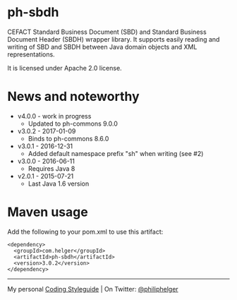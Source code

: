 # ph-sbdh

CEFACT Standard Business Document (SBD) and Standard Business Document Header (SBDH) wrapper library.
It supports easily reading and writing of SBD and SBDH between Java domain objects and XML representations.

It is licensed under Apache 2.0 license.

# News and noteworthy
  * v4.0.0 - work in progress
    * Updated to ph-commons 9.0.0
  * v3.0.2 - 2017-01-09
    * Binds to ph-commons 8.6.0
  * v3.0.1 - 2016-12-31
    * Added default namespace prefix "sh" when writing (see #2)
  * v3.0.0 - 2016-06-11
    * Requires Java 8
  * v2.0.1 - 2015-07-21
    * Last Java 1.6 version  

# Maven usage
Add the following to your pom.xml to use this artifact:
```
<dependency>
  <groupId>com.helger</groupId>
  <artifactId>ph-sbdh</artifactId>
  <version>3.0.2</version>
</dependency>
```

---

My personal [Coding Styleguide](https://github.com/phax/meta/blob/master/CodeingStyleguide.md) |
On Twitter: <a href="https://twitter.com/philiphelger">@philiphelger</a>
